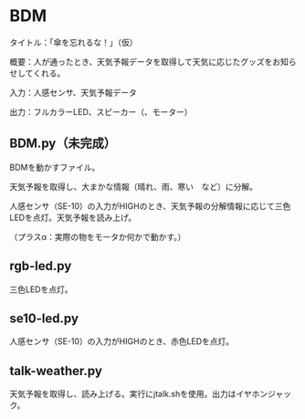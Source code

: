 # BDM
タイトル：「傘を忘れるな！」（仮）

概要：人が通ったとき、天気予報データを取得して天気に応じたグッズをお知らせしてくれる。

入力：人感センサ、天気予報データ

出力：フルカラーLED、スピーカー（、モーター）

## BDM.py（未完成）
BDMを動かすファイル。

天気予報を取得し、大まかな情報（晴れ、雨、寒い　など）に分解。

人感センサ（SE-10）の入力がHIGHのとき、天気予報の分解情報に応じて三色LEDを点灯。天気予報を読み上げ。

（プラスα：実際の物をモータか何かで動かす。）

## rgb-led.py
三色LEDを点灯。

## se10-led.py
人感センサ（SE-10）の入力がHIGHのとき、赤色LEDを点灯。

## talk-weather.py
天気予報を取得し、読み上げる。実行にjtalk.shを使用。出力はイヤホンジャック。
